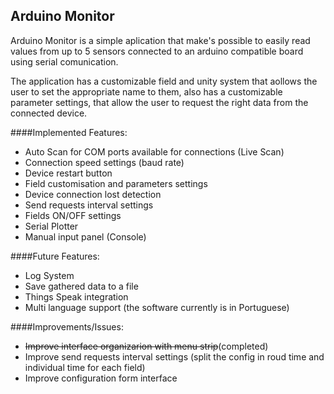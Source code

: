 ## Arduino Monitor
Arduino Monitor is a simple aplication that make's possible to easily read values from up to 5 sensors connected to an arduino compatible board
using serial comunication.

The application has a customizable field and unity system that aollows the user to set the appropriate name to them, also has a customizable
parameter settings, that allow the user to request the right data from the connected device.

####Implemented Features:

* Auto Scan for COM ports available for connections (Live Scan)
* Connection speed settings (baud rate)
* Device restart button
* Field customisation and parameters settings
* Device connection lost detection
* Send requests interval settings
* Fields ON/OFF settings
* Serial Plotter
* Manual input panel (Console)

####Future Features:

* Log System
* Save gathered data to a file
* Things Speak integration
* Multi language support (the software currently is in Portuguese)

####Improvements/Issues:

* ~~Improve interface organizarion with menu strip~~(completed)
* Improve send requests interval settings (split the config in roud time and individual time for each field)
* Improve configuration form interface
